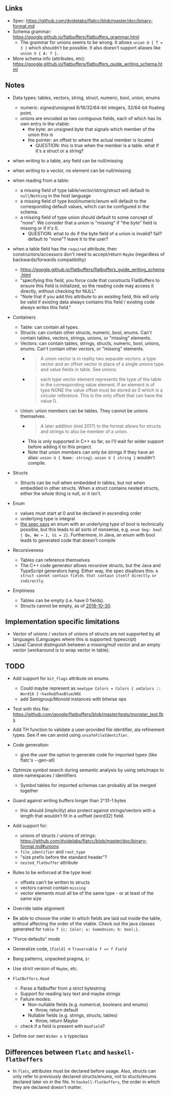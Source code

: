 ## Links

* Spec: <https://github.com/dvidelabs/flatcc/blob/master/doc/binary-format.md>
* Schema grammar: <https://google.github.io/flatbuffers/flatbuffers_grammar.html>
  * The grammar for unions seems to be wrong. It allows `union U { T = 3 }` which shouldn't be possible.
    It also doesn't support aliases like `union U { A: T }`.
* More schema info (attributes, etc): <https://google.github.io/flatbuffers/flatbuffers_guide_writing_schema.html>

## Notes

* Data types: tables, vectors, string, struct, numeric, bool, union, enums
  * numeric: signed/unsigned 8/16/32/64-bit integers, 32/64-bit floating point.
  * unions are encoded as two contiguous fields, each of which has its own entry in the vtable:
    * the byte: an unsigned byte that signals which member of the union this is
    * the pointer: an offset to where the actual member is located
      * QUESTION: this is true when the member is a table. what if it's a struct or a string?

* when writing to a table, any field can be null/missing
* when writing to a vector, no element can be null/missing
* when reading from a table:
  - a missing field of type table/vector/string/struct will default to `null`/`Nothing` in the host language
  - a missing field of type bool/numeric/enum will default to the corresponding default values, which can be configured in the schema.
  - a missing field of type union should default to some concept of "none". We consider that a union is "missing" if "the byte" field is missing or if it's 0.
    - QUESTION: what to do if the byte field of a union is invalid? fail? default to "none"? leave it to the user?

* when a table field has the `required` attribute, then constructors/accessors don't need to accept/return `Maybe` (regardless of backwards/forwards compatibility)
    - https://google.github.io/flatbuffers/flatbuffers_guide_writing_schema.html
    - "specifying this field, you force code that constructs FlatBuffers to ensure this field is initialized, so the reading code may access it directly, without checking for NULL"
    - "Note that if you add this attribute to an existing field, this will only be valid if existing data always contains this field / existing code always writes this field."

* Containers
  * Table: can contain all types.
  * Structs: can contain other structs, numeric, bool, enums. Can't contain tables, vectors, strings, unions, or "missing" elements.
  * Vectors: can contain tables, strings, structs, numeric, bool, unions, enums. Can't contain other vectors, or "missing" elements.
    * > A union vector is in reality two separate vectors: a type vector and an offset vector in place of a single unions type and value fields in table. See unions.
    * > each type vector element represents the type of the table in the corresponding value element. If an element is of type NONE the value offset must be stored as 0 which is a circular reference. This is the only offset that can have the value 0.
  * Union: union members can be tables. They cannot be unions themselves.
    * > A later addition (mid 2017) to the format allows for structs and strings to also be member of a union.
    * This is only supported in C++ so far, so I'll wait for wider support before adding it to this project.
    * Note that union members can only be strings if they have an alias: `union U { Name: string}`. `union U { string }` wouldn't compile.

* Structs
  * Structs can be null when embedded in tables, but not when embedded in other structs.
    When a struct contains nested structs, either the whole thing is null, or it isn't.

* Enum
  * values must start at 0 and be declared in ascending order
  * underlying type is integral
  * [the spec says][scalars] an enum with an underlying type of bool is technically possible, but this leads to all sorts of nonsense, e.g. `enum Geg: bool { Qw, We = 1, Ui = 2}`. Furthermore, in Java, an enum with bool leads to generated code that doesn't compile

* Recursiveness
  * Tables can reference themselves
  * The C++ code generator allows recursive structs, but the Java and TypeScript generators hang. Either way, the spec disallows this: `A struct cannot contain fields that contain itself directly or indirectly`.

* Emptiness
  * Tables can be empty (i.e. have 0 fields).
  * Structs cannot be empty, as of [2018-10-30][empty structs].


## Implementation specific limitations

* Vector of unions / vectors of unions of structs are not supported by all languages (Languages where this is supported: typescript)
* (Java) Cannot distinguish between a missing/null vector and an empty vector (workaround is to wrap vector in table).

## TODO

* Add support for `bit_flags` attribute on enums.
    - Could maybe represent as `newtype Colors = Colors { unColors :: Word16 }`
    -`hasRed`/`hasBlue`/etc
    - add Semigroup/Monoid instances with bitwise ops

* Test with this file: https://github.com/google/flatbuffers/blob/master/tests/monster_test.fbs
* Add TH function to validate a user-provided file identifier, ala refinement types. See if we can avoid using `unsafeFileIdentifier`.

* Code generation:
  - give the user the option to generate code for imported types (like flatc's --gen-all)
* Optimize symbol search during semantic analysis by using sets/maps to store namespaces / identifiers
  * Symbol tables for imported schemas can probably all be merged together
* Guard against writing buffers longer than 2^31-1 bytes 
    * this should (implicitly) also protect against strings/vectors with a length that wouldn't fit in a uoffset (word32) field.
* Add support for:
  * unions of structs / unions of strings: <https://github.com/dvidelabs/flatcc/blob/master/doc/binary-format.md#unions>
  * `file_identifier` and `root_type`
  * "size prefix before the standard header"?
  * `nested_flatbuffer` attribute
* Rules to be enforced at the type level
  * offsets can't be written to structs
  * vectors cannot contain `missing`
  * vector elements must all be of the same type - or at least of the same size
* Override table alignment
* Be able to choose the order in which fields are laid out inside the table, without affecting the order of the vtable. Check out the java classes generated for `table T {c: Color; u: SomeUnion; b: bool;}`.
* "Force defaults" mode
* Generalize code, `[Field]` -> `Traversable f => f Field`
* Bang patterns, unpacked pragma, `$!`
* Use strict version of `Maybe`, etc.
* `FlatBuffers.Read`
  * Parse a flatbuffer from a strict bytestring
  * Support for reading lazy text and maybe strings
  * Failure modes:
    * Non-nullable fields (e.g. numerical, booleans and enums)
      * throw, return default
    * Nullable fields (e.g. strings, structs, tables)
      * throw, return Maybe
  * check if a field is present with `HasField`?
* Define our own `Widen a b` typeclass

## Differences between `flatc` and `haskell-flatbuffers`

* In `flatc`, attributes must be declared before usage.
  Also, structs can only refer to previously declared structs/enums, not to stucts/enums declared later on in the file.
  In `haskell-flatbuffers`, the order in which they are declared doesn't matter.


  [scalars]: https://github.com/dvidelabs/flatcc/blob/master/doc/binary-format.md#scalars
  [empty structs]: https://github.com/google/flatbuffers/commit/160e8f2fdc9d5989e652709fae3fac0bd9aaed14
